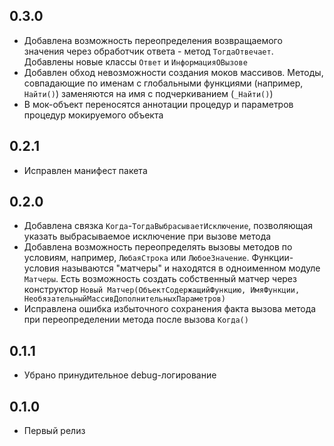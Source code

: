 ## 0.3.0

* Добавлена возможность переопределения возвращаемого значения через обработчик ответа - метод `TогдаОтвечает`. Добавлены новые классы `Ответ` и `ИнформацияОВызове`
* Добавлен обход невозможности создания моков массивов. Методы, совпадающие по именам с глобальными функциями (например, `Найти()`) заменяются на имя с подчеркиванием (`_Найти()`)
* В мок-объект переносятся аннотации процедур и параметров процедур мокируемого объекта

## 0.2.1

* Исправлен манифест пакета

## 0.2.0

* Добавлена связка `Когда`-`ТогдаВыбрасываетИсключение`, позволяющая указать выбрасываемое исключение при вызове метода
* Добавлена возможность переопределять вызовы методов по условиям, например, `ЛюбаяСтрока` или `ЛюбоеЗначение`. Функции-условия называются "матчеры" и находятся в одноименном модуле `Матчеры`. Есть возможность создать собственный матчер через конструктор `Новый Матчер(ОбъектСодержащийФункцию, ИмяФункции, НеобязательныйМассивДополнительныхПараметров)`
* Исправлена ошибка избыточного сохранения факта вызова метода при переопределении метода после вызова `Когда()`

## 0.1.1

* Убрано принудительное debug-логирование

## 0.1.0

* Первый релиз
